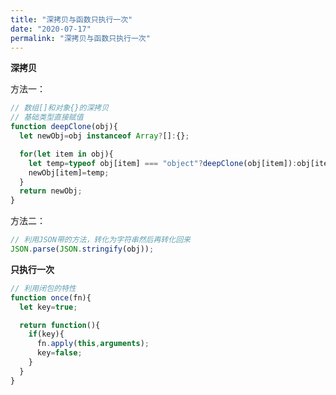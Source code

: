 ```yaml
---
title: "深拷贝与函数只执行一次"
date: "2020-07-17"
permalink: "深拷贝与函数只执行一次"
---
```


**深拷贝**

方法一：

```javascript
// 数组[]和对象{}的深拷贝
// 基础类型直接赋值
function deepClone(obj){
  let newObj=obj instanceof Array?[]:{};

  for(let item in obj){
    let temp=typeof obj[item] === "object"?deepClone(obj[item]):obj[item];
    newObj[item]=temp;
  }
  return newObj;
}
```

方法二：

```javascript
// 利用JSON带的方法，转化为字符串然后再转化回来
JSON.parse(JSON.stringify(obj));
```

**只执行一次**

```javascript
// 利用闭包的特性
function once(fn){
  let key=true;

  return function(){
    if(key){
      fn.apply(this,arguments);
      key=false;
    }
  }
}
```